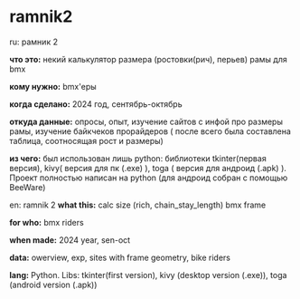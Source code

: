 # ramnik2
ru: рамник 2
 
 **что это:** некий калькулятор размера (ростовки(рич), перьев) рамы для bmx

 **кому нужно:** bmx'еры

 **когда сделано:** 2024 год, сентябрь-октябрь

 **откуда данные:** опросы, опыт, изучение сайтов с инфой про размеры рамы, изучение байкчеков прорайдеров ( после всего была составлена таблица, соотносящая рост и размеры)

 **из чего:** был использован лишь python: библиотеки tkinter(первая версия), kivy( версия для пк (.exe) ), toga ( версия для андроид (.apk) ). Проект полностью написан на python (для андроид собран с помощью BeeWare)


en: ramnik 2
 **what this:** calc size (rich, chain_stay_length) bmx frame

 **for who:** bmx riders

 **when made:** 2024 year, sen-oct

 **data:** owerview, exp, sites with frame geometry, bike riders

 **lang:** Python. Libs: tkinter(first version), kivy (desktop version (.exe)), toga (android version (.apk))
